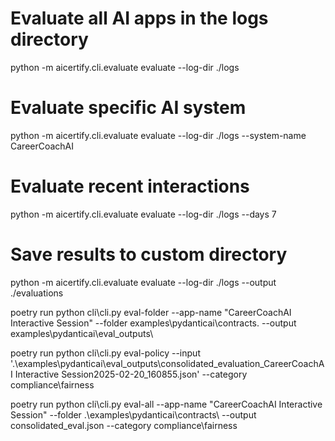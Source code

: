 # Evaluate all AI apps in the logs directory
python -m aicertify.cli.evaluate evaluate --log-dir ./logs

# Evaluate specific AI system
python -m aicertify.cli.evaluate evaluate --log-dir ./logs --system-name CareerCoachAI

# Evaluate recent interactions
python -m aicertify.cli.evaluate evaluate --log-dir ./logs --days 7

# Save results to custom directory
python -m aicertify.cli.evaluate evaluate --log-dir ./logs --output ./evaluations

poetry run python cli\cli.py eval-folder --app-name "CareerCoachAI Interactive Session" --folder examples\pydanticai\contracts\. --output examples\pydanticai\eval_outputs\

poetry run python cli\cli.py eval-policy --input '.\examples\pydanticai\eval_outputs\consolidated_evaluation_CareerCoachAI Interactive Session2025-02-20_160855.json' --category compliance\fairness

poetry run python cli\cli.py eval-all --app-name "CareerCoachAI Interactive Session" --folder .\examples\pydanticai\contracts\ --output consolidated_eval.json --category compliance\fairness 

